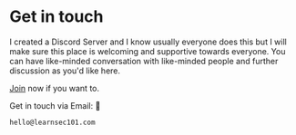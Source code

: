 # Get in touch

I created a Discord Server and I know usually everyone does this but I will make sure this place is welcoming and supportive towards everyone. You can have like-minded conversation with like-minded people and further discussion as you'd like here.

[Join](https://discord.com/invite/nWZvyJXKMg) now if you want to.

Get in touch via Email: 📧

```
hello@learnsec101.com
```
